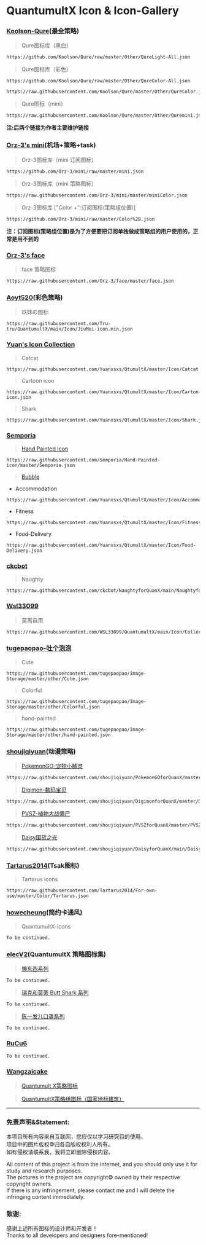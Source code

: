 # QuantumultX Icon & Icon-Gallery



### [Koolson-Qure](https://github.com/Koolson/Qure "Qure")(最全策略)
>Qure图标库（黑白）
```
https://github.com/Koolson/Qure/raw/master/Other/QureLight-All.json
```

>Qure图标库（彩色)
```
https://github.com/Koolson/Qure/raw/master/Other/QureColor-All.json
```
```
https://raw.githubusercontent.com/Koolson/Qure/master/Other/QureColor.json
```

>Qure图标（mini）
```
https://raw.githubusercontent.com/Koolson/Qure/master/Other/Quremini.json
```

**注:后两个链接为作者主要维护链接**

### [Orz-3's mini](https://github.com/Orz-3/mini "mini")(机场+策略+task)
>Orz-3图标库（mini 订阅图标）
```
https://github.com/Orz-3/mini/raw/master/mini.json
```

>Orz-3图标库（mini 策略图标）
```
https://raw.githubusercontent.com/Orz-3/mini/master/miniColor.json
```

>Orz-3图标库 ["Color +":订阅图标(策略组位置)]
```
https://github.com/Orz-3/mini/raw/master/Color%2B.json
```

**注：订阅图标(策略组位置)是为了方便要把订阅单独做成策略组的用户使用的，正常是用不到的**

### [Orz-3's face](https://github.com/Orz-3/face "face")
>face 策略图标
```
https://raw.githubusercontent.com/Orz-3/face/master/face.json
```

### [Aoyt520](https://github.com/Aoyt520/jiumeiquanX "玖妹")(彩色策略)
>玖妹の图标
```
https://raw.githubusercontent.com/Tru-tru/QuantumultX/main/Icon/JiuMei-icon.min.json
```

### [Yuan's Icon Collection](https://github.com/Yuanxsxs/QtumultX/tree/master/Icon)
>Catcat
```
https://raw.githubusercontent.com/Yuanxsxs/QtumultX/master/Icon/Catcat.json
```

>Cartoon icon
```
https://raw.githubusercontent.com/Yuanxsxs/QtumultX/master/Icon/Carton-icon.json
```

>Shark
```
https://raw.githubusercontent.com/Yuanxsxs/QtumultX/master/Icon/Shark.json
```

### [Semporia](https://github.com/Semporia "Semporia")
> [Hand Painted Icon](https://GitHub.com/Semporia/Hand-Painted-icon)
```
https://raw.githubusercontent.com/Semporia/Hand-Painted-icon/master/Semporia.json
```

> [Bubble](https://github.com/Semporia/Quantumult-X/tree/master/Bubble)

- Accommodation
```
https://raw.githubusercontent.com/Yuanxsxs/QtumultX/master/Icon/Accommodation.json
```

- Fitness
```
https://raw.githubusercontent.com/Yuanxsxs/QtumultX/master/Icon/Fitness.json
```

- Food-Delivery
```
https://raw.githubusercontent.com/Yuanxsxs/QtumultX/master/Icon/Food-Delivery.json
```

### [ckcbot](https://github.com/ckcbot/NaughtyforQuanX)
>Naughty
```
https://raw.githubusercontent.com/ckcbot/NaughtyforQuanX/main/NaughtyforQuanX.json
```

### [Wsl33099](https://github.com/WSL33099/QuantumultX)
>莫离自用
```
https://raw.githubusercontent.com/WSL33099/QuantumultX/main/Icon/Collection/Icon.json
```

### [tugepaopao-吐个泡泡](https://github.com/tugepaopao/Image-Storage)
>Cute
```
https://raw.githubusercontent.com/tugepaopao/Image-Storage/master/other/Cute.json
```

>Colorful
```
https://raw.githubusercontent.com/tugepaopao/Image-Storage/master/other/Colorful.json
```

>hand-painted
```
https://raw.githubusercontent.com/tugepaopao/Image-Storage/master/other/hand-painted.json
```

### [shoujiqiyuan](https://github.com/shoujiqiyuan)(动漫策略)
>[PokemonGO-宠物小精灵](https://github.com/shoujiqiyuan/PokemonGOforQuanX)
```
https://raw.githubusercontent.com/shoujiqiyuan/PokemonGOforQuanX/master/PokemonGo.json
```

>[Digimon-数码宝贝](https://github.com/shoujiqiyuan/DigimonforQuanX)
```
https://raw.githubusercontent.com/shoujiqiyuan/DigimonforQuanX/master/Digimon.json
```

>[PVSZ-植物大战僵尸](https://github.com/shoujiqiyuan/PVSZforQuanX)
```
https://raw.githubusercontent.com/shoujiqiyuan/PVSZforQuanX/master/PVSZ.json
```

>[Daisy国货之光](https://github.com/shoujiqiyuan/DaisyforQuanX)
```
https://raw.githubusercontent.com/shoujiqiyuan/DaisyforQuanX/main/Daisy.json
```

### [Tartarus2014](https://github.com/Tartarus2014/For-own-use/tree/master/Color)(Tsak图标)
>Tartarus icons
```
https://raw.githubusercontent.com/Tartarus2014/For-own-use/master/Color/Tartarus.json
```

### [howecheung](https://github.com/howecheung/QuantumultX-icons)(简约卡通风)
>QuantumultX-icons
```
To be continued.
```

### [elecV2](https://github.com/elecV2/QuantumultX-ICON "QuantumultX 策略图标集")(QuantumultX 策略图标集)
>[懒东西系列](https://github.com/elecV2/QuantumultX-ICON/tree/master/lazy)
```
To be continued.
```

>[瑞克和莫蒂 Butt Shark 系列](https://github.com/elecV2/QuantumultX-ICON/tree/master/R%26M)
```
To be continued.
```

>[陈一发儿口罩系列](https://github.com/elecV2/QuantumultX-ICON/tree/master/cyf)
```
To be continued.
```

### [RuCu6](https://github.com/RuCu6/QuanX/tree/main/Icons)
```
To be continued.
```

### [Wangzaicake](https://github.com/wangzaicake)
>[Quantumult X策略图标](https://github.com/wangzaicake/QuantumultX-Icon)

>[QuantumultX策略组图标（国家地标建筑）](https://github.com/wangzaicake/QX-CountriesIcon "粉色系")

---
### 免责声明&Statement:
  本项目所有内容来自互联网，您应仅以学习研究目的使用。<br>
  项目中的图片版权©️归各自版权权利人所有。<br>
  如有侵权请联系我，我将立即删除侵权内容。<br>

All content of this project is from the Internet, and you should only use it for study and research purposes.<br>
The pictures in the project are copyright©️ owned by their respective copyright owners.<br>
If there is any infringement, please contact me and I will delete the infringing content immediately.

### 致谢:
  感谢上述所有图标的设计师和开发者！<br>
  Tnanks to all developers and designers fore-mentioned!
